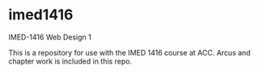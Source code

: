 # imed1416
IMED-1416 Web Design 1

This is a repository for use with the IMED 1416 course at ACC. Arcus and chapter work is included in this repo.
